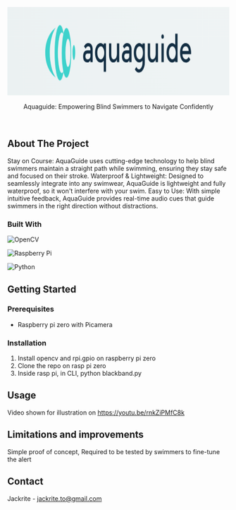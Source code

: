 
<!-- PROJECT LOGO -->
<br />
<div align="center">
  <a href="https://github.com/github_username/repo_name">
    <img src="images/logo.png" alt="Logo" width="600" height="200">
  </a>

  <p align="center">
    Aquaguide: Empowering Blind Swimmers to Navigate Confidently
    <br />
    <br />
    <br />

    
  </p>
</div>


<!-- ABOUT THE PROJECT -->
## About The Project
Stay on Course: AquaGuide uses cutting-edge technology to help blind swimmers maintain a straight path while swimming, ensuring they stay safe and focused on their stroke.
Waterproof & Lightweight: Designed to seamlessly integrate into any swimwear, AquaGuide is lightweight and fully waterproof, so it won't interfere with your swim.
Easy to Use: With simple intuitive feedback, AquaGuide provides real-time audio cues that guide swimmers in the right direction without distractions.



### Built With
![OpenCV](https://img.shields.io/badge/opencv-4.5-%23white.svg?style=for-the-badge&logo=opencv&logoColor=white)

![Raspberry Pi](https://img.shields.io/badge/-RaspberryPi_zero-C51A4A?style=for-the-badge&logo=Raspberry-Pi)

![Python](https://img.shields.io/badge/python-v3.6+-blue.svg?style=for-the-badge&logo=opencv)





<!-- GETTING STARTED -->
## Getting Started
### Prerequisites
- Raspberry pi zero with Picamera

### Installation

1. Install opencv and rpi.gpio on raspberry pi zero
2. Clone the repo on rasp pi zero
3. Inside rasp pi, in CLI, python blackband.py

<!-- USAGE EXAMPLES -->
## Usage
Video shown for illustration on https://youtu.be/rnkZiPMfC8k


## Limitations and improvements
Simple proof of concept, Required to be tested by swimmers to fine-tune the alert




<!-- CONTACT -->
## Contact

Jackrite  - jackrite.to@gmail.com








<!-- MARKDOWN LINKS & IMAGES -->
<!-- https://www.markdownguide.org/basic-syntax/#reference-style-links -->
[contributors-shield]: https://img.shields.io/github/contributors/github_username/repo_name.svg?style=for-the-badge
[contributors-url]: https://github.com/github_username/repo_name/graphs/contributors
[forks-shield]: https://img.shields.io/github/forks/github_username/repo_name.svg?style=for-the-badge
[forks-url]: https://github.com/github_username/repo_name/network/members
[stars-shield]: https://img.shields.io/github/stars/github_username/repo_name.svg?style=for-the-badge
[stars-url]: https://github.com/github_username/repo_name/stargazers
[issues-shield]: https://img.shields.io/github/issues/github_username/repo_name.svg?style=for-the-badge
[issues-url]: https://github.com/github_username/repo_name/issues
[license-shield]: https://img.shields.io/github/license/github_username/repo_name.svg?style=for-the-badge
[license-url]: https://github.com/github_username/repo_name/blob/master/LICENSE.txt
[linkedin-shield]: https://img.shields.io/badge/-LinkedIn-black.svg?style=for-the-badge&logo=linkedin&colorB=555
[linkedin-url]: https://linkedin.com/in/linkedin_username
[product-screenshot]: images/screenshot.png
[Next.js]: https://img.shields.io/badge/next.js-000000?style=for-the-badge&logo=nextdotjs&logoColor=white
[Next-url]: https://nextjs.org/
[React.js]: https://img.shields.io/badge/React-20232A?style=for-the-badge&logo=react&logoColor=61DAFB
[React-url]: https://reactjs.org/
[Vue.js]: https://img.shields.io/badge/Vue.js-35495E?style=for-the-badge&logo=vuedotjs&logoColor=4FC08D
[Vue-url]: https://vuejs.org/
[Angular.io]: https://img.shields.io/badge/Angular-DD0031?style=for-the-badge&logo=angular&logoColor=white
[Angular-url]: https://angular.io/
[Svelte.dev]: https://img.shields.io/badge/Svelte-4A4A55?style=for-the-badge&logo=svelte&logoColor=FF3E00
[Svelte-url]: https://svelte.dev/
[Laravel.com]: https://img.shields.io/badge/Laravel-FF2D20?style=for-the-badge&logo=laravel&logoColor=white
[Laravel-url]: https://laravel.com
[Bootstrap.com]: https://img.shields.io/badge/Bootstrap-563D7C?style=for-the-badge&logo=bootstrap&logoColor=white
[Bootstrap-url]: https://getbootstrap.com
[JQuery.com]: https://img.shields.io/badge/jQuery-0769AD?style=for-the-badge&logo=jquery&logoColor=white
[JQuery-url]: https://jquery.com 
